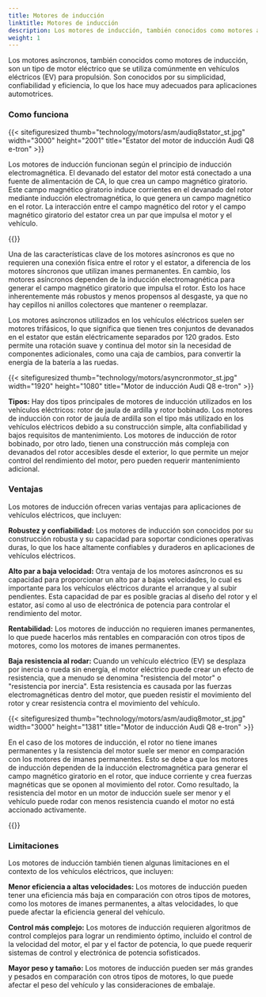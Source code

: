```yaml
---
title: Motores de inducción
linktitle: Motores de inducción
description: Los motores de inducción, también conocidos como motores asíncronos, son un tipo de motor eléctrico que se usa ampliamente en vehículos eléctricos (EV) por sus características y ventajas únicas.
weight: 1
---
```

<!-- markdownlint-disable MD033 -->

Los motores asíncronos, también conocidos como motores de inducción, son un tipo de motor eléctrico que se utiliza comúnmente en vehículos eléctricos (EV) para propulsión. Son conocidos por su simplicidad, confiabilidad y eficiencia, lo que los hace muy adecuados para aplicaciones automotrices.

### Como funciona

{{< sitefiguresized thumb="technology/motors/asm/audiq8stator_st.jpg" width="3000" height="2001" title="Estator del motor de inducción Audi Q8 e-tron" >}}

Los motores de inducción funcionan según el principio de inducción electromagnética. El devanado del estator del motor está conectado a una fuente de alimentación de CA, lo que crea un campo magnético giratorio. Este campo magnético giratorio induce corrientes en el devanado del rotor mediante inducción electromagnética, lo que genera un campo magnético en el rotor. La interacción entre el campo magnético del rotor y el campo magnético giratorio del estator crea un par que impulsa el motor y el vehículo.

{{<evkxdisplayaddarticle />}}

Una de las características clave de los motores asíncronos es que no requieren una conexión física entre el rotor y el estator, a diferencia de los motores síncronos que utilizan imanes permanentes. En cambio, los motores asíncronos dependen de la inducción electromagnética para generar el campo magnético giratorio que impulsa el rotor. Esto los hace inherentemente más robustos y menos propensos al desgaste, ya que no hay cepillos ni anillos colectores que mantener o reemplazar.

Los motores asíncronos utilizados en los vehículos eléctricos suelen ser motores trifásicos, lo que significa que tienen tres conjuntos de devanados en el estator que están eléctricamente separados por 120 grados. Esto permite una rotación suave y continua del motor sin la necesidad de componentes adicionales, como una caja de cambios, para convertir la energía de la batería a las ruedas.

{{< sitefiguresized thumb="technology/motors/asyncronmotor_st.jpg" width="1920" height="1080" title="Motor de inducción Audi Q8 e-tron" >}}

**Tipos:** Hay dos tipos principales de motores de inducción utilizados en los vehículos eléctricos: rotor de jaula de ardilla y rotor bobinado. Los motores de inducción con rotor de jaula de ardilla son el tipo más utilizado en los vehículos eléctricos debido a su construcción simple, alta confiabilidad y bajos requisitos de mantenimiento. Los motores de inducción de rotor bobinado, por otro lado, tienen una construcción más compleja con devanados del rotor accesibles desde el exterior, lo que permite un mejor control del rendimiento del motor, pero pueden requerir mantenimiento adicional.
### Ventajas

Los motores de inducción ofrecen varias ventajas para aplicaciones de vehículos eléctricos, que incluyen:

**Robustez y confiabilidad:** Los motores de inducción son conocidos por su construcción robusta y su capacidad para soportar condiciones operativas duras, lo que los hace altamente confiables y duraderos en aplicaciones de vehículos eléctricos.

**Alto par a baja velocidad:** Otra ventaja de los motores asíncronos es su capacidad para proporcionar un alto par a bajas velocidades, lo cual es importante para los vehículos eléctricos durante el arranque y al subir pendientes. Esta capacidad de par es posible gracias al diseño del rotor y el estator, así como al uso de electrónica de potencia para controlar el rendimiento del motor.

**Rentabilidad:** Los motores de inducción no requieren imanes permanentes, lo que puede hacerlos más rentables en comparación con otros tipos de motores, como los motores de imanes permanentes.

**Baja resistencia al rodar:** Cuando un vehículo eléctrico (EV) se desplaza por inercia o rueda sin energía, el motor eléctrico puede crear un efecto de resistencia, que a menudo se denomina "resistencia del motor" o "resistencia por inercia". Esta resistencia es causada por las fuerzas electromagnéticas dentro del motor, que pueden resistir el movimiento del rotor y crear resistencia contra el movimiento del vehículo.

{{< sitefiguresized thumb="technology/motors/asm/audiq8motor_st.jpg" width="3000" height="1381" title="Motor de inducción Audi Q8 e-tron" >}}


En el caso de los motores de inducción, el rotor no tiene imanes permanentes y la resistencia del motor suele ser menor en comparación con los motores de imanes permanentes. Esto se debe a que los motores de inducción dependen de la inducción electromagnética para generar el campo magnético giratorio en el rotor, que induce corriente y crea fuerzas magnéticas que se oponen al movimiento del rotor. Como resultado, la resistencia del motor en un motor de inducción suele ser menor y el vehículo puede rodar con menos resistencia cuando el motor no está accionado activamente.

{{<evkxdisplayaddarticle />}}

### Limitaciones

Los motores de inducción también tienen algunas limitaciones en el contexto de los vehículos eléctricos, que incluyen:

**Menor eficiencia a altas velocidades:** Los motores de inducción pueden tener una eficiencia más baja en comparación con otros tipos de motores, como los motores de imanes permanentes, a altas velocidades, lo que puede afectar la eficiencia general del vehículo.

**Control más complejo:** Los motores de inducción requieren algoritmos de control complejos para lograr un rendimiento óptimo, incluido el control de la velocidad del motor, el par y el factor de potencia, lo que puede requerir sistemas de control y electrónica de potencia sofisticados.

**Mayor peso y tamaño:** Los motores de inducción pueden ser más grandes y pesados en comparación con otros tipos de motores, lo que puede afectar el peso del vehículo y las consideraciones de embalaje.
